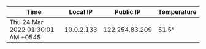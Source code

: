 | Time     | Local IP | Public IP | Temperature |
| ----------- | ----------- | ----------- | ----------- |
| Thu 24 Mar 2022 01:30:01 AM +0545      | 10.0.2.133     | 122.254.83.209  | 51.5° |
